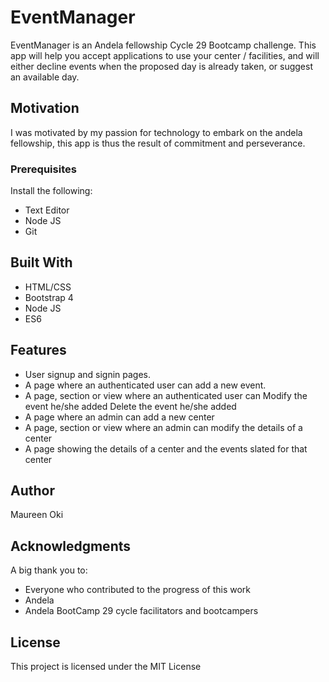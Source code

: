 # EventManager
EventManager is an Andela fellowship Cycle 29 Bootcamp challenge. This app will help you accept applications to use your center / facilities, and will either decline events when the proposed day is already taken, or suggest an available day.

## Motivation
I was motivated by my passion for technology to embark on the andela fellowship, this app is thus the result of commitment and perseverance.

### Prerequisites

Install the following:
* Text Editor
* Node JS
* Git

## Built With
* HTML/CSS 
* Bootstrap 4
* Node JS
* ES6

## Features
* User signup and signin pages.
* A page where an authenticated user can add a new event.
* A page, section or view where an authenticated user can 
     Modify the event he/she added
     Delete the event he/she added
* A page where an admin can add a new center
* A page, section or view where an admin can modify the details of a center
* A page showing the details of a center and the events slated for that center



## Author
Maureen Oki

## Acknowledgments
A big thank you to:
* Everyone who contributed to the progress of this work
* Andela 
* Andela BootCamp 29 cycle facilitators and bootcampers

## License
This project is licensed under the MIT License 

